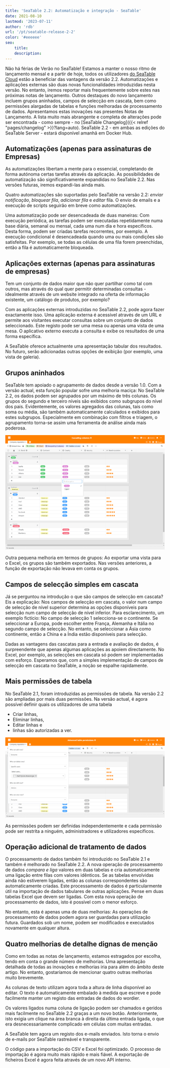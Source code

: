 ```yaml
---
title: 'SeaTable 2.2: Automatização e integração - SeaTable'
date: 2021-08-10
lastmod: '2023-07-11'
author: 'rdb'
url: '/pt/seatable-release-2-2'
color: '#eeeeee'
seo:
    title:
    description:
---
```


Não há férias de Verão no SeaTable! Estamos a manter o nosso ritmo de lançamento mensal e a partir de hoje, todos os utilizadores [do SeaTable Cloud](https://cloud.seatable.io) estão a beneficiar das vantagens da versão 2.2. Automatizações e aplicações externas são duas novas funcionalidades introduzidas nesta versão. No entanto, iremos reportar mais frequentemente sobre estes nas próximas notas de lançamento. Outros destaques do novo lançamento incluem grupos aninhados, campos de selecção em cascata, bem como permissões alargadas de tabelas e funções melhoradas de processamento de dados. Apresentamos estas inovações nas presentes Notas de Lançamento. A lista muito mais abrangente e completa de alterações pode ser encontrada - como sempre - no [SeaTable Changelog]({{< relref "pages/changelog" >}}?lang=auto). SeaTable 2.2 - em ambas as edições do SeaTable Server - estará disponível amanhã em Docker Hub.

## Automatizações (apenas para assinaturas de Empresas)

As automatizações libertam a mente para o essencial, completando de forma autónoma certas tarefas através da aplicação. As possibilidades de automatização são significativamente expandidas no SeaTable 2.2. Nas versões futuras, iremos expandi-las ainda mais.

Quatro automatizações são suportadas pelo SeaTable na versão 2.2: _enviar notificação_, _bloquear fila_, _adicionar fila_ e _editar_ fila. O envio de emails e a execução de scripts seguirão em breve como automatizações.

Uma automatização pode ser desencadeada de duas maneiras: Com execução periódica, as tarefas podem ser executadas repetidamente numa base diária, semanal ou mensal, cada uma num dia e hora específicos. Desta forma, podem ser criadas tarefas recorrentes, por exemplo. A execução condicional é desencadeada quando uma ou mais condições são satisfeitas. Por exemplo, se todas as células de uma fila forem preenchidas, então a fila é automaticamente bloqueada.

## Aplicações externas (apenas para assinaturas de empresas)

Tem um conjunto de dados maior que não quer partilhar como tal com outros, mas através do qual quer permitir determinadas consultas - idealmente através de um website integrado na oferta de informação existente, um catálogo de produtos, por exemplo?

Com as aplicações externas introduzidas no SeaTable 2.2, pode agora fazer exactamente isso. Uma aplicação externa é acessível através de um URL e permite aos visitantes executar consultas sobre um conjunto de dados seleccionado. Este registo pode ser uma mesa ou apenas uma vista de uma mesa. O aplicativo externo executa a consulta e exibe os resultados de uma forma específica.

A SeaTable oferece actualmente uma apresentação tabular dos resultados. No futuro, serão adicionadas outras opções de exibição (por exemplo, uma vista de galeria).

## Grupos aninhados

SeaTable tem apoiado o agrupamento de dados desde a versão 1.0. Com a versão actual, esta função popular sofre uma melhoria maciça: No SeaTable 2.2, os dados podem ser agrupados por um máximo de três colunas. Os grupos do segundo e terceiro níveis são exibidos como subgrupos do nível dos pais. Evidentemente, os valores agregados das colunas, tais como soma ou média, são também automaticamente calculados e exibidos para estes subgrupos. Especialmente em combinação com filtros e triagem, o agrupamento torna-se assim uma ferramenta de análise ainda mais poderosa.

![Colunas em cascata e grupos aninhados](Cascading-columns.png)

Outra pequena melhoria em termos de grupos: Ao exportar uma vista para o Excel, os grupos são também exportados. Nas versões anteriores, a função de exportação não levava em conta os grupos.

## Campos de selecção simples em cascata

Já se perguntou na introdução o que são campos de selecção em cascata? Eis a explicação: Nos campos de selecção em cascata, o valor num campo de selecção de nível superior determina as opções disponíveis para selecção num campo de selecção de nível inferior. Para esclarecimento, um exemplo fictício: No campo de selecção 1 selecciona-se o continente. Se seleccionar a Europa, pode escolher entre França, Alemanha e Itália no segundo campo de selecção. No entanto, se seleccionar a Ásia como continente, então a China e a Índia estão disponíveis para selecção.

Dadas as vantagens das cascatas para a entrada e avaliação de dados, é surpreendente que apenas algumas aplicações as apoiem directamente. No Excel, por exemplo, as selecções em cascata só podem ser implementadas com esforço. Esperamos que, com a simples implementação de campos de selecção em cascata no SeaTable, a noção se espalhe rapidamente.

## Mais permissões de tabela

No SeaTable 2.1, foram introduzidas as permissões de tabela. Na versão 2.2 são ampliadas por mais duas permissões. Na versão actual, é agora possível definir quais os utilizadores de uma tabela

- Criar linhas,
- Eliminar linhas,
- Editar linhas e
- linhas são autorizadas a ver.

![Permissões de tabelas avançadas](Advanced-table-permissions.png)

As permissões podem ser definidas independentemente e cada permissão pode ser restrita a ninguém, administradores e utilizadores específicos.

## Operação adicional de tratamento de dados

O processamento de dados também foi introduzido no SeaTable 2.1 e também é melhorado no SeaTable 2.2. A nova operação de processamento de dados _compara e liga_ valores em duas tabelas e cria automaticamente uma ligação entre filas com valores idênticos. Se as tabelas envolvidas ainda não estiverem ligadas, então as colunas correspondentes são automaticamente criadas. Este processamento de dados é particularmente útil na importação de dados tabulares de outras aplicações. Pense em duas tabelas Excel que devem ser ligadas. Com esta nova operação de processamento de dados, isto é possível com o menor esforço.

No entanto, esta é apenas uma de duas melhorias: As operações de processamento de dados podem agora ser guardadas para utilização futura. Guardados sob um nome, podem ser modificados e executados novamente em qualquer altura.

## Quatro melhorias de detalhe dignas de menção

Como em todas as notas de lançamento, estamos estragados por escolha, tendo em conta o grande número de melhorias. Uma apresentação detalhada de todas as inovações e melhorias iria para além do âmbito deste artigo. No entanto, gostaríamos de mencionar quatro outras melhorias muito brevemente.

As colunas de texto utilizam agora toda a altura de linha disponível ao editar. O texto é automaticamente embalado à medida que escreve e pode facilmente manter um registo das entradas de dados do wordier.

Os valores ligados numa coluna de ligação podem ser chamados e geridos mais facilmente no SeaTable 2.2 graças a um novo botão. Anteriormente, isto exigia um clique na área branca à direita da última entrada ligada, o que era desnecessariamente complicado em células com muitas entradas.

A SeaTable tem agora um registo dos e-mails enviados. Isto torna o envio de e-mails por SeaTable rastreável e transparente.

O código para a importação do CSV e Excel foi optimizado. O processo de importação é agora muito mais rápido e mais fiável. A exportação de ficheiros Excel é agora feita através de um novo API interno.
